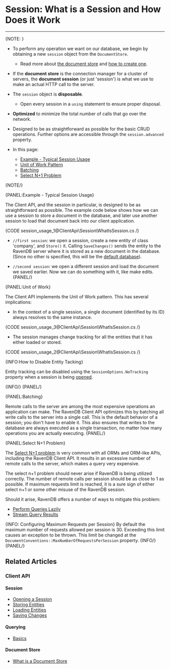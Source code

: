 ﻿# Session: What is a Session and How Does it Work

---

{NOTE: }

* To perform any operation we want on our database, we begin by obtaining a new `session` object from the `DocumentStore`.  
  * Read more about [the document store](../../client-api/what-is-a-document-store) and [how to create one](../../client-api/creating-document-store).  

* If the **document store** is the connection manager for a cluster of servers, the **document session** (or just 'session') is what we use to make an actual HTTP call to the server.  

* The `session` object is **disposable**.  
  * Open every session in a `using` statement to ensure proper disposal.  

* **Optimized** to minimize the total number of calls that go over the network.  

* Designed to be as straightforward as possible for the basic CRUD operations. Further options are accessible through the `session.advanced` property.  

* In this page:  
  * [Example - Typical Session Usage](../../client-api/session/what-is-a-session-and-how-does-it-work#example---typical-session-usage)  
  * [Unit of Work Pattern](../../client-api/session/what-is-a-session-and-how-does-it-work#unit-of-work)  
  * [Batching](../../client-api/session/what-is-a-session-and-how-does-it-work#batching)  
  * [Select N+1 Problem](../../client-api/session/what-is-a-session-and-how-does-it-work#select-n+1-problem)  

{NOTE/} 

{PANEL:Example - Typical Session Usage}

The Client API, and the session in particular, is designed to be as straightforward as possible. The example code below shows how we can use a session to store a document in the database, 
and later use another session to load that document back into our client application.  

{CODE session_usage_1@ClientApi\Session\WhatIsSession.cs /}

* `//first session`: we open a session, create a new entity of class 'company', and `Store()` it. Calling `SaveChanges()` sends the entity to the RavenDB server where it is stored as a new document 
in the database. (Since no other is specified, this will be the [default database](http://localhost:54391/docs/article-page/4.1/csharp/client-api/setting-up-default-database)).  

* `//second session`: we open a different session and load the document we saved earlier. Now we can do something with it, like make edits.
{PANEL/}

{PANEL:Unit of Work}

The Client API implements the Unit of Work pattern. This has several implications:  

* In the context of a single session, a single document (identified by its ID) always resolves to the same instance.  

{CODE session_usage_3@ClientApi\Session\WhatIsSession.cs /}

* The session manages change tracking for all the entities that it has either loaded or stored.  

{CODE session_usage_2@ClientApi\Session\WhatIsSession.cs /}

{INFO:How to Disable Entity Tacking}

Entity tracking can be disabled using the `SessionOptions.NoTracking` property when a session is being [opened](../../client-api/session/opening-a-session#example-ii---disabling-entities-tracking).

{INFO/}
{PANEL/}

{PANEL:Batching}

Remote calls to the server are among the most expensive operations an application can make. The RavenDB Client API optimizes this by batching all write calls to the server into a single call. This is the default behavior of a session; you don't have to enable it. This also ensures that writes to the database are always executed as a single transaction, no matter how many operations you are actually executing.
{PANEL/}

{PANEL:Select N+1 Problem}

The [Select N+1 problem](http://blogs.microsoft.co.il/gilf/2010/08/18/select-n1-problem-how-to-decrease-your-orm-performance/) is very common with all ORMs and ORM-like APIs, including the RavenDB Client API. It results in an excessive number of remote calls to the server, which makes a query very expensive.

The select n+1 problem should never arise if RavenDB is being utilized correctly. The number of remote calls per session should be as close to 1 as possible. If maximum requests limit is reached, it is a sure sign of either select n+1 or some other misuse of the RavenDB session.

Should it arise, RavenDB offers a number of ways to mitigate this problem:  

* [Perform Queries Lazily](https://ravendb.net/docs/article-page/4.1/csharp/client-api/session/querying/how-to-perform-queries-lazily)  
* [Stream Query Results](https://ravendb.net/docs/article-page/4.1/csharp/client-api/session/querying/how-to-stream-query-results)  

{INFO: Configuring Maximum Requests per Session} 
By default the maximum number of requests allowed per session is 30. Exceeding this limit causes an exception to be thrown.
This limit be changed at the `DocumentConventions::MaxNumberOfRequestsPerSession` property.
{INFO/}
{PANEL/}

## Related Articles  

### Client API  

#### Session
- [Opening a Session](../../client-api/session/opening-a-session)
- [Storing Entities](../../client-api/session/storing-entities)
- [Loading Entities](../../client-api/session/loading-entities)
- [Saving Changes](../../client-api/session/saving-changes)

#### Querying
- [Basics](../../indexes/querying/basics)

#### Document Store
- [What is a Document Store](../../client-api/what-is-a-document-store)
